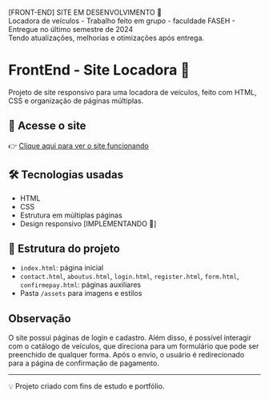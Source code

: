 [FRONT-END] SITE EM DESENVOLVIMENTO 🚧  
Locadora de veículos - Trabalho feito em grupo - faculdade FASEH - Entregue no último semestre de 2024  
Tendo atualizações, melhorias e otimizações após entrega.

# FrontEnd - Site Locadora 🚗

Projeto de site responsivo para uma locadora de veículos, feito com HTML, CSS e organização de páginas múltiplas.

## 🔗 Acesse o site

👉 [Clique aqui para ver o site funcionando](https://lunaalcs.github.io/FrontEnd-SiteLocadora/)

## 🛠 Tecnologias usadas

- HTML  
- CSS  
- Estrutura em múltiplas páginas  
- Design responsivo [IMPLEMENTANDO 🚧]

## 📁 Estrutura do projeto

- `index.html`: página inicial  
- `contact.html`, `aboutus.html`, `login.html`, `register.html`, `form.html`, `confirmepay.html`: páginas auxiliares  
- Pasta `/assets` para imagens e estilos  

## Observação

O site possui páginas de login e cadastro. Além disso, é possível interagir com o catálogo de veículos, que direciona para um formulário que pode ser preenchido de qualquer forma. Após o envio, o usuário é redirecionado para a página de confirmação de pagamento.

---

💡 Projeto criado com fins de estudo e portfólio.

